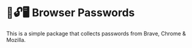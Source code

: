 # 🔑🔓🖥️ Browser Passwords

This is a simple package that collects passwords from Brave, Chrome & Mozilla.